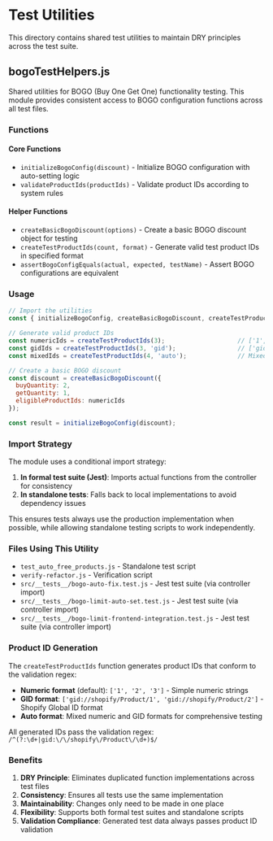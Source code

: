 # Test Utilities

This directory contains shared test utilities to maintain DRY principles across the test suite.

## bogoTestHelpers.js

Shared utilities for BOGO (Buy One Get One) functionality testing. This module provides consistent access to BOGO configuration functions across all test files.

### Functions

#### Core Functions
- `initializeBogoConfig(discount)` - Initialize BOGO configuration with auto-setting logic
- `validateProductIds(productIds)` - Validate product IDs according to system rules

#### Helper Functions
- `createBasicBogoDiscount(options)` - Create a basic BOGO discount object for testing
- `createTestProductIds(count, format)` - Generate valid test product IDs in specified format
- `assertBogoConfigEquals(actual, expected, testName)` - Assert BOGO configurations are equivalent

### Usage

```javascript
// Import the utilities
const { initializeBogoConfig, createBasicBogoDiscount, createTestProductIds } = require('../test-utils/bogoTestHelpers');

// Generate valid product IDs
const numericIds = createTestProductIds(3);                    // ['1', '2', '3']
const gidIds = createTestProductIds(3, 'gid');                 // ['gid://shopify/Product/1', ...]
const mixedIds = createTestProductIds(4, 'auto');              // Mixed numeric and GID formats

// Create a basic BOGO discount
const discount = createBasicBogoDiscount({
  buyQuantity: 2,
  getQuantity: 1,
  eligibleProductIds: numericIds
});

const result = initializeBogoConfig(discount);
```

### Import Strategy

The module uses a conditional import strategy:
1. **In formal test suite (Jest)**: Imports actual functions from the controller for consistency
2. **In standalone tests**: Falls back to local implementations to avoid dependency issues

This ensures tests always use the production implementation when possible, while allowing standalone testing scripts to work independently.

### Files Using This Utility

- `test_auto_free_products.js` - Standalone test script
- `verify-refactor.js` - Verification script
- `src/__tests__/bogo-auto-fix.test.js` - Jest test suite (via controller import)
- `src/__tests__/bogo-limit-auto-set.test.js` - Jest test suite (via controller import)
- `src/__tests__/bogo-limit-frontend-integration.test.js` - Jest test suite (via controller import)

### Product ID Generation

The `createTestProductIds` function generates product IDs that conform to the validation regex:
- **Numeric format** (default): `['1', '2', '3']` - Simple numeric strings
- **GID format**: `['gid://shopify/Product/1', 'gid://shopify/Product/2']` - Shopify Global ID format
- **Auto format**: Mixed numeric and GID formats for comprehensive testing

All generated IDs pass the validation regex: `/^(?:\d+|gid:\/\/shopify\/Product\/\d+)$/`

### Benefits

1. **DRY Principle**: Eliminates duplicated function implementations across test files
2. **Consistency**: Ensures all tests use the same implementation
3. **Maintainability**: Changes only need to be made in one place
4. **Flexibility**: Supports both formal test suites and standalone scripts
5. **Validation Compliance**: Generated test data always passes product ID validation
